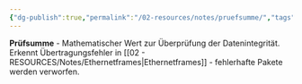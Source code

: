 ```yaml
---
{"dg-publish":true,"permalink":"/02-resources/notes/pruefsumme/","tags":["fehlerkorrektur","datenintegrität"],"noteIcon":"","updated":"2025-08-28T20:50:30.000+02:00"}
---
```



**Prüfsumme** - Mathematischer Wert zur Überprüfung der Datenintegrität.
Erkennt Übertragungsfehler in [[02 - RESOURCES/Notes/Ethernetframes\|Ethernetframes]] - fehlerhafte Pakete werden verworfen.